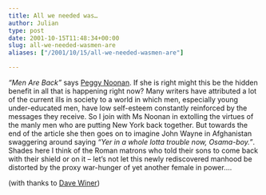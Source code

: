 ```yaml
---
title: All we needed was…
author: Julian
type: post
date: 2001-10-15T11:48:34+00:00
slug: all-we-needed-wasmen-are 
aliases: ["/2001/10/15/all-we-needed-wasmen-are"]

---
```

_&#8220;Men Are Back&#8221;_ says [Peggy Noonan][1]. If she is right might this be the hidden benefit in all that is happening right now? Many writers have attributed a lot of the current ills in society to a world in which men, especially young under-educated men, have low self-esteem constantly reinforced by the messages they receive. So I join with Ms Noonan in extolling the virtues of the manly men who are putting New York back together. But towards the end of the article she then goes on to imagine John Wayne in Afghanistan swaggering around saying _&#8220;Yer in a whole lotta trouble now, Osama-boy.&#8221;_. Shades here I think of the Roman matrons who told their sons to come back with their shield or on it &#8211; let&#8217;s not let this newly rediscovered manhood be distorted by the proxy war-hunger of yet another female in power&#8230;.
  
(with thanks to <a href = "https://www.scripting.com/">Dave Winer</a>)

 [1]: https://opinionjournal.com/columnists/pnoonan/?id=95001309